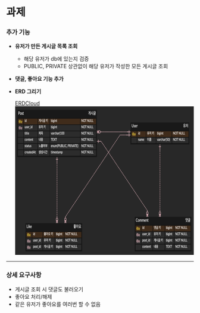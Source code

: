 # 과제

### 추가 기능

- **유저가 만든 게시글 목록 조회**
    - 해당 유저가 db에 있는지 검증
    - PUBLIC, PRIVATE 상관없이 해당 유저가 작성한 모든 게시글 조회
- **댓글, 좋아요 기능 추가**
- **ERD 그리기**

  [ERDCloud](https://www.erdcloud.com/)<br>
  <img src="ERD.png" width="800" height="400"/>

---

### 상세 요구사항

- 게시글 조회 시 댓글도 불러오기
- 좋아요 처리/해제
- 같은 유저가 좋아요를 여러번 할 수 없음
